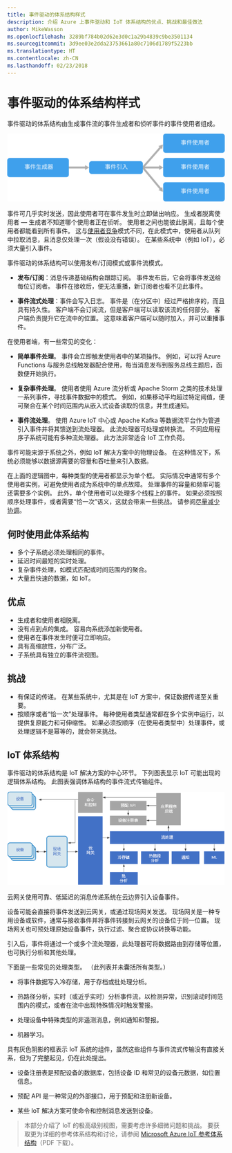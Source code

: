 ```yaml
---
title: 事件驱动的体系结构样式
description: 介绍 Azure 上事件驱动和 IoT 体系结构的优点、挑战和最佳做法
author: MikeWasson
ms.openlocfilehash: 3289bf784b02d62e3d0c1a29b4839c9be3501134
ms.sourcegitcommit: 3d9ee03e2dda23753661a80c7106d1789f5223bb
ms.translationtype: HT
ms.contentlocale: zh-CN
ms.lasthandoff: 02/23/2018
---
```

# <a name="event-driven-architecture-style"></a>事件驱动的体系结构样式

事件驱动的体系结构由生成事件流的事件生成者和侦听事件的事件使用者组成。 

![](./images/event-driven.svg)

事件可几乎实时发送，因此使用者可在事件发生时立即做出响应。 生成者脱离使用者 &mdash; 生成者不知道哪个使用者正在侦听。 使用者之间也能彼此脱离，且每个使用者都能看到所有事件。 这与[使用者竞争][competing-consumers]模式不同，在此模式中，使用者从队列中拉取消息，且消息仅处理一次（假设没有错误）。 在某些系统中（例如 IoT），必须大量引入事件。

事件驱动的体系结构可以使用发布/订阅模式或事件流模式。 

- **发布/订阅**：消息传递基础结构会跟踪订阅。 事件发布后，它会将事件发送给每位订阅者。 事件在接收后，便无法重播，新订阅者也看不见此事件。 

- **事件流式处理**：事件会写入日志。 事件是（在分区中）经过严格排序的，而且具有持久性。 客户端不会订阅流，但是客户端可以读取该流的任何部分。 客户端负责提升它在流中的位置。 这意味着客户端可以随时加入，并可以重播事件。

在使用者端，有一些常见的变化：

- **简单事件处理**。 事件会立即触发使用者中的某项操作。 例如，可以将 Azure Functions 与服务总线触发器配合使用，每当消息发布到服务总线主题后，函数便开始执行。

- **复杂事件处理**。 使用者使用 Azure 流分析或 Apache Storm 之类的技术处理一系列事件，寻找事件数据中的模式。 例如，如果移动平均超过特定阈值，便可聚合在某个时间范围内从嵌入式设备读取的信息，并生成通知。 

- **事件流处理**。 使用 Azure IoT 中心或 Apache Kafka 等数据流平台作为管道引入事件并将其馈送到流处理器。 此流处理器可处理或转换流。 不同应用程序子系统可能有多种流处理器。 此方法非常适合 IoT 工作负荷。

事件可能来源于系统之外，例如 IoT 解决方案中的物理设备。 在这种情况下，系统必须能够以数据源需要的容量和吞吐量来引入数据。

在上面的逻辑图中，每种类型的使用者都显示为单个框。 实际情况中通常有多个使用者实例，可避免使用者成为系统中的单点故障。 处理事件的容量和频率可能还需要多个实例。 此外，单个使用者可以处理多个线程上的事件。 如果必须按照顺序处理事件，或者需要“恰一次”语义，这就会带来一些挑战。 请参阅[尽量减少协调][minimize-coordination]。 

## <a name="when-to-use-this-architecture"></a>何时使用此体系结构

- 多个子系统必须处理相同的事件。 
- 延迟时间最短的实时处理。
- 复杂事件处理，如模式匹配或时间范围内的聚合。
- 大量且快速的数据，如 IoT。

## <a name="benefits"></a>优点

- 生成者和使用者相脱离。
- 没有点到点的集成。 容易向系统添加新使用者。
- 使用者在事件发生时便可立即响应。 
- 具有高缩放性，分布广泛。 
- 子系统具有独立的事件流视图。

## <a name="challenges"></a>挑战

- 有保证的传递。 在某些系统中，尤其是在 IoT 方案中，保证数据传递至关重要。
- 按顺序或者“恰一次”处理事件。 每种使用者类型通常都在多个实例中运行，以提供复原能力和可伸缩性。 如果必须按顺序（在使用者类型中）处理事件，或处理逻辑不是幂等的，就会带来挑战。

## <a name="iot-architecture"></a>IoT 体系结构

事件驱动的体系结构是 IoT 解决方案的中心环节。 下列图表显示 IoT 可能出现的逻辑体系结构。 此图表强调体系结构的事件流式传输组件。

![](./images/iot.png)

云网关使用可靠、低延迟的消息传递系统在云边界引入设备事件。

设备可能会直接将事件发送到云网关，或通过现场网关发送。 现场网关是一种专用设备或软件，通常与接收事件并将事件转接到云网关的设备位于同一位置。 现场网关也可预处理原始设备事件，执行过滤、聚合或协议转换等功能。

引入后，事件将通过一个或多个流处理器，此处理器可将数据路由到存储等位置，也可执行分析和其他处理。

下面是一些常见的处理类型。 （此列表并未囊括所有类型。）

- 将事件数据写入冷存储，用于存档或批处理分析。

- 热路径分析，实时（或近乎实时）分析事件流，以检测异常，识别滚动时间范围内的模式，或者在流中出现特殊情况时触发警报。 

- 处理设备中特殊类型的非遥测消息，例如通知和警报。 

- 机器学习。

具有灰色阴影的框表示 IoT 系统的组件，虽然这些组件与事件流式传输没有直接关系，但为了完整起见，仍在此处提出。

- 设备注册表是预配设备的数据库，包括设备 ID 和常见的设备元数据，如位置信息。

- 预配 API 是一种常见的外部接口，用于预配和注册新设备。

- 某些 IoT 解决方案可使命令和控制消息发送到设备。

> 本部分介绍了 IoT 的极高级别视图，需要考虑许多细微问题和挑战。 要获取更为详细的参考体系结构和讨论，请参阅 [Microsoft Azure IoT 参考体系结构][iot-ref-arch]（PDF 下载）。

 <!-- links -->

[competing-consumers]: ../../patterns/competing-consumers.md
[iot-ref-arch]: https://azure.microsoft.com/updates/microsoft-azure-iot-reference-architecture-available/
[minimize-coordination]: ../design-principles/minimize-coordination.md


